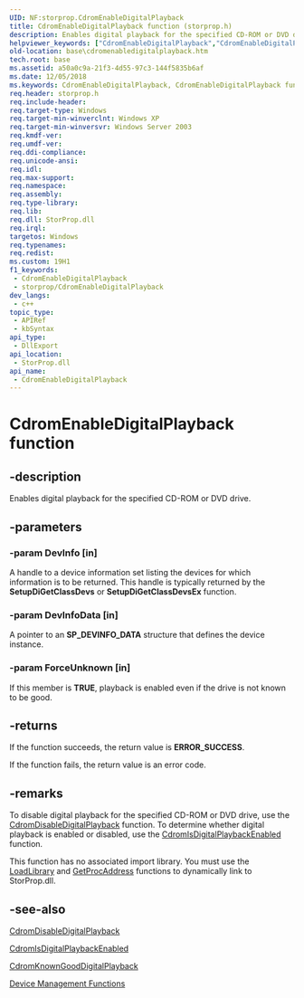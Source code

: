 ```yaml
---
UID: NF:storprop.CdromEnableDigitalPlayback
title: CdromEnableDigitalPlayback function (storprop.h)
description: Enables digital playback for the specified CD-ROM or DVD drive.
helpviewer_keywords: ["CdromEnableDigitalPlayback","CdromEnableDigitalPlayback function","base.cdromenabledigitalplayback","storprop/CdromEnableDigitalPlayback"]
old-location: base\cdromenabledigitalplayback.htm
tech.root: base
ms.assetid: a50a0c9a-21f3-4d55-97c3-144f5835b6af
ms.date: 12/05/2018
ms.keywords: CdromEnableDigitalPlayback, CdromEnableDigitalPlayback function, base.cdromenabledigitalplayback, storprop/CdromEnableDigitalPlayback
req.header: storprop.h
req.include-header: 
req.target-type: Windows
req.target-min-winverclnt: Windows XP
req.target-min-winversvr: Windows Server 2003
req.kmdf-ver: 
req.umdf-ver: 
req.ddi-compliance: 
req.unicode-ansi: 
req.idl: 
req.max-support: 
req.namespace: 
req.assembly: 
req.type-library: 
req.lib: 
req.dll: StorProp.dll
req.irql: 
targetos: Windows
req.typenames: 
req.redist: 
ms.custom: 19H1
f1_keywords:
 - CdromEnableDigitalPlayback
 - storprop/CdromEnableDigitalPlayback
dev_langs:
 - c++
topic_type:
 - APIRef
 - kbSyntax
api_type:
 - DllExport
api_location:
 - StorProp.dll
api_name:
 - CdromEnableDigitalPlayback
---
```


# CdromEnableDigitalPlayback function


## -description

Enables digital playback for the specified CD-ROM or DVD drive.

## -parameters

### -param DevInfo [in]

A handle to a device information set listing the devices for which information is to be returned. This handle is typically returned by the <b>SetupDiGetClassDevs</b> or <b>SetupDiGetClassDevsEx</b> function.

### -param DevInfoData [in]

A pointer to an <b>SP_DEVINFO_DATA</b> structure that defines the device instance.

### -param ForceUnknown [in]

If this member is <b>TRUE</b>, playback is enabled even if the drive is not known to be good.

## -returns

If the function succeeds, the return value is <b>ERROR_SUCCESS</b>.

If the function fails, the return value is an error code.

## -remarks

To disable digital playback for the specified CD-ROM or DVD drive, use the <a href="/windows/desktop/api/storprop/nf-storprop-cdromdisabledigitalplayback">CdromDisableDigitalPlayback</a> function. To determine whether digital playback is enabled or disabled, use the <a href="/windows/desktop/api/storprop/nf-storprop-cdromisdigitalplaybackenabled">CdromIsDigitalPlaybackEnabled</a> function.

This function has no associated import library. You must use the <a href="/windows/desktop/api/libloaderapi/nf-libloaderapi-loadlibrarya">LoadLibrary</a> and <a href="/windows/desktop/api/libloaderapi/nf-libloaderapi-getprocaddress">GetProcAddress</a> functions to dynamically link to StorProp.dll.

## -see-also

<a href="/windows/desktop/api/storprop/nf-storprop-cdromdisabledigitalplayback">CdromDisableDigitalPlayback</a>



<a href="/windows/desktop/api/storprop/nf-storprop-cdromisdigitalplaybackenabled">CdromIsDigitalPlaybackEnabled</a>



<a href="/windows/desktop/api/storprop/nf-storprop-cdromknowngooddigitalplayback">CdromKnownGoodDigitalPlayback</a>



<a href="/windows/desktop/DevIO/device-management-functions">Device Management Functions</a>